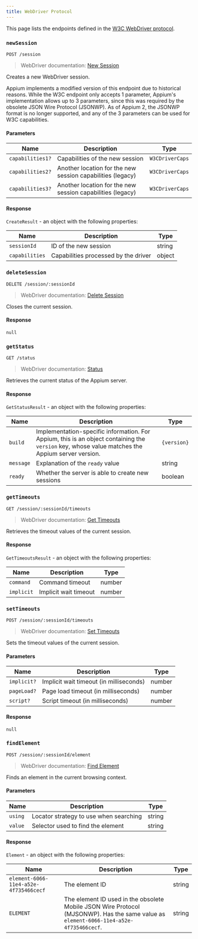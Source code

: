 ```yaml
---
title: WebDriver Protocol
---
```

<style>
  ul[data-md-component="toc"] .md-nav {
    display: none;
  }
</style>

This page lists the endpoints defined in the [W3C WebDriver protocol](https://w3c.github.io/webdriver/).

### `newSession`

```
POST /session
```

> WebDriver documentation: [New Session](https://w3c.github.io/webdriver/#new-session)

Creates a new WebDriver session.

Appium implements a modified version of this endpoint due to historical reasons. While the W3C
endpoint only accepts 1 parameter, Appium's implementation allows up to 3 parameters, since this
was required by the obsolete JSON Wire Protocol (JSONWP). As of Appium 2, the JSONWP format is no
longer supported, and any of the 3 parameters can be used for W3C capabilities.

#### Parameters

|Name|Description|Type|
|--|--|--|
|`capabilities1?`|Capabilities of the new session|`W3CDriverCaps`|
|`capabilities2?`|Another location for the new session capabilities (legacy)|`W3CDriverCaps`|
|`capabilities3?`|Another location for the new session capabilities (legacy)|`W3CDriverCaps`|

#### Response

`CreateResult` - an object with the following properties:

|Name|Description|Type|
|--|--|--|
|`sessionId`|ID of the new session|string|
|`capabilities`|Capabilities processed by the driver|object|

### `deleteSession`

```
DELETE /session/:sessionId
```

> WebDriver documentation: [Delete Session](https://w3c.github.io/webdriver/#delete-session)

Closes the current session.

#### Response

`null`

### `getStatus`

```
GET /status
```

> WebDriver documentation: [Status](https://w3c.github.io/webdriver/#status)

Retrieves the current status of the Appium server.

#### Response

`GetStatusResult` - an object with the following properties:

|Name|Description|Type|
|--|--|--|
|`build`|Implementation-specific information. For Appium, this is an object containing the `version` key, whose value matches the Appium server version.|`{version}`|
|`message`|Explanation of the `ready` value|string|
|`ready`|Whether the server is able to create new sessions|boolean|

### `getTimeouts`

```
GET /session/:sessionId/timeouts
```

> WebDriver documentation: [Get Timeouts](https://w3c.github.io/webdriver/#get-timeouts)

Retrieves the timeout values of the current session.

#### Response

`GetTimeoutsResult` - an object with the following properties:

|Name|Description|Type|
|--|--|--|
|`command`|Command timeout|number|
|`implicit`|Implicit wait timeout|number|

### `setTimeouts`

```
POST /session/:sessionId/timeouts
```

> WebDriver documentation: [Set Timeouts](https://w3c.github.io/webdriver/#set-timeouts)

Sets the timeout values of the current session.

#### Parameters

|Name|Description|Type|
|--|--|--|
|`implicit?`|Implicit wait timeout (in milliseconds)|number|
|`pageLoad?`|Page load timeout (in milliseconds)|number|
|`script?`|Script timeout (in milliseconds)|number|

#### Response

`null`

### `findElement`

```
POST /session/:sessionId/element
```

> WebDriver documentation: [Find Element](https://w3c.github.io/webdriver/#find-element)

Finds an element in the current browsing context.

#### Parameters

|Name|Description|Type|
|--|--|--|
|`using`|Locator strategy to use when searching|string|
|`value`|Selector used to find the element|string|

#### Response

`Element` - an object with the following properties:

|Name|Description|Type|
|--|--|--|
|`element-6066-11e4-a52e-4f735466cecf`|The element ID|string|
|`ELEMENT`|The element ID used in the obsolete Mobile JSON Wire Protocol (MJSONWP). Has the same value as `element-6066-11e4-a52e-4f735466cecf`.|string|
